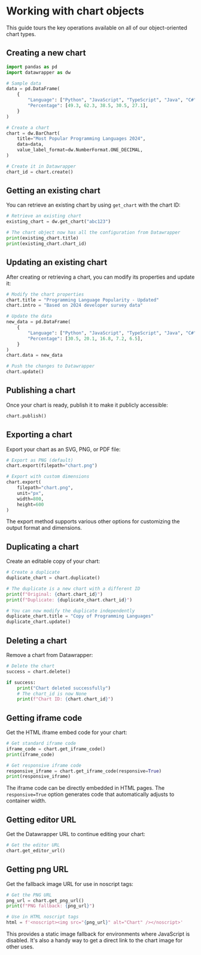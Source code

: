 # Working with chart objects

This guide tours the key operations available on all of our object-oriented chart types.

## Creating a new chart

```python
import pandas as pd
import datawrapper as dw

# Sample data
data = pd.DataFrame(
    {
        "Language": ["Python", "JavaScript", "TypeScript", "Java", "C#"],
        "Percentage": [49.3, 62.3, 38.5, 30.5, 27.1],
    }
)

# Create a chart
chart = dw.BarChart(
    title="Most Popular Programming Languages 2024",
    data=data,
    value_label_format=dw.NumberFormat.ONE_DECIMAL,
)

# Create it in Datawrapper
chart_id = chart.create()
```

## Getting an existing chart

You can retrieve an existing chart by using `get_chart` with the chart ID:

```python
# Retrieve an existing chart
existing_chart = dw.get_chart("abc123")

# The chart object now has all the configuration from Datawrapper
print(existing_chart.title)
print(existing_chart.chart_id)
```

## Updating an existing chart

After creating or retrieving a chart, you can modify its properties and update it:

```python
# Modify the chart properties
chart.title = "Programming Language Popularity - Updated"
chart.intro = "Based on 2024 developer survey data"

# Update the data
new_data = pd.DataFrame(
    {
        "Language": ["Python", "JavaScript", "TypeScript", "Java", "C#"],
        "Percentage": [30.5, 20.1, 16.8, 7.2, 6.5],
    }
)
chart.data = new_data

# Push the changes to Datawrapper
chart.update()
```

## Publishing a chart

Once your chart is ready, publish it to make it publicly accessible:

```python
chart.publish()
```

## Exporting a chart

Export your chart as an SVG, PNG, or PDF file:

```python
# Export as PNG (default)
chart.export(filepath="chart.png")

# Export with custom dimensions
chart.export(
    filepath="chart.png",
    unit="px",
    width=800,
    height=600
)
```

The export method supports various other options for customizing the output format and dimensions.

## Duplicating a chart

Create an editable copy of your chart:

```python
# Create a duplicate
duplicate_chart = chart.duplicate()

# The duplicate is a new chart with a different ID
print(f"Original: {chart.chart_id}")
print(f"Duplicate: {duplicate_chart.chart_id}")

# You can now modify the duplicate independently
duplicate_chart.title = "Copy of Programming Languages"
duplicate_chart.update()
```

## Deleting a chart

Remove a chart from Datawrapper:

```python
# Delete the chart
success = chart.delete()

if success:
    print("Chart deleted successfully")
    # The chart_id is now None
    print(f"Chart ID: {chart.chart_id}")
```

## Getting iframe code

Get the HTML iframe embed code for your chart:

```python
# Get standard iframe code
iframe_code = chart.get_iframe_code()
print(iframe_code)

# Get responsive iframe code
responsive_iframe = chart.get_iframe_code(responsive=True)
print(responsive_iframe)
```

The iframe code can be directly embedded in HTML pages. The `responsive=True` option generates code that automatically adjusts to container width.

## Getting editor URL

Get the Datawrapper URL to continue editing your chart:

```python
# Get the editor URL
chart.get_editor_url()
```

## Getting png URL

Get the fallback image URL for use in noscript tags:

```python
# Get the PNG URL
png_url = chart.get_png_url()
print(f"PNG fallback: {png_url}")

# Use in HTML noscript tags
html = f'<noscript><img src="{png_url}" alt="Chart" /></noscript>'
```

This provides a static image fallback for environments where JavaScript is disabled. It's also a handy way to get a direct link to the chart image for other uses.
